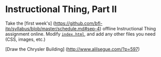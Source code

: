 # Instructional Thing, Part II

Take the [first week's]
(https://github.com/bfl-itp/syllabus/blob/master/schedule.md#sep-4) offline Instructional Thing assignment online. Modify [`index.html`](index.html), and add any other files you need (CSS, images, etc.)

[Draw the Chrysler Building] (http://www.alilsegue.com/?p=597)
